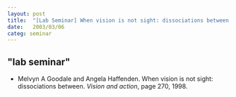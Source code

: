 ```yaml
---
layout: post
title:  "[Lab Seminar] When vision is not sight: dissociations between vision and action "
date:   2003/03/06
categ: seminar
---
```



 
 



<h2>"lab seminar"</h2>
<!-- BEGIN BIBLIOGRAPHY references -->
<!--
    DO NOT MODIFY THIS BIBLIOGRAPHY BY HAND!  IT IS MAINTAINED AUTOMATICALLY!
    YOUR CHANGES WILL BE LOST THE NEXT TIME IT IS UPDATED!
--> 
<!-- Generated by: /home/yschoe/nn/tex/bib2html/bib2html -d references bib2html.aux bib2html.tmp -->
<UL>

<!-- Authors: Goodale Melvyn A and Haffenden Angela -->
<LI><A NAME="goodale1998vision">Melvyn</A>&nbsp;A
  Goodale and Angela Haffenden.
When vision is not sight: dissociations between.
<CITE>Vision and action</CITE>, page 270, 1998.

</LI></UL>

<!-- END BIBLIOGRAPHY references -->


 

